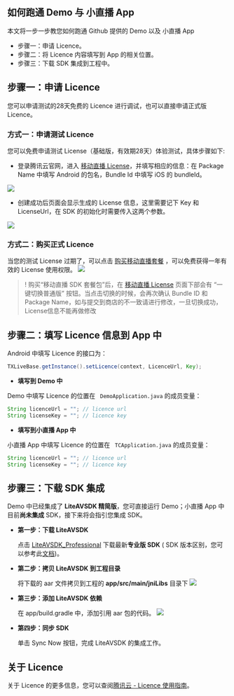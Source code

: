 ## 如何跑通 Demo 与 小直播 App

本文将一步一步教您如何跑通 Github 提供的 Demo 以及 小直播 App

- 步骤一：申请 Licence。
- 步骤二：将 Licence 内容填写到 App 的相关位置。
- 步骤三：下载 SDK 集成到工程中。

## 步骤一：申请 Licence

您可以申请测试的28天免费的 Licence 进行调试，也可以直接申请正式版 Licence。

### 方式一：申请测试 Licence

您可以免费申请测试 License（基础版，有效期28天）体验测试，具体步骤如下:
- 登录腾讯云官网，进入 [移动直播 License](https://console.cloud.tencent.com/live/license)，并填写相应的信息：在 Package Name 中填写 Android 的包名，Bundle Id 中填写 iOS 的 bundleId。

![](https://main.qcloudimg.com/raw/edd99f145276ad5250f0ca5d0f5d4980.png)

- 创建成功后页面会显示生成的 License 信息，这里需要记下 Key 和 LicenseUrl，在 SDK 的初始化时需要传入这两个参数。

![](https://main.qcloudimg.com/raw/ce722e4038a86b85d96b2cb9f5a058e8.png)

### 方式二：购买正式 Licence

当您的测试 License 过期了，可以点击 [购买移动直播套餐](https://buy.cloud.tencent.com/mobilelive) ，可以免费获得一年有效的 License 使用权限。
![](https://main.qcloudimg.com/raw/52004efac93e7e6c8f446e53830816a3.png)

> ! 购买“移动直播 SDK 套餐包”后，在 [移动直播 License](https://console.cloud.tencent.com/live/license) 页面下部会有 “一键切换普通版” 按钮。当点击切换的时候，会再次确认 Bundle ID 和 Package Name，如与提交到商店的不一致请进行修改，一旦切换成功，License信息不能再做修改

## 步骤二：填写 Licence 信息到 App 中

Android 中填写 Licence 的接口为：

```java
TXLiveBase.getInstance().setLicence(context, LicenceUrl, Key);
```

- **填写到 Demo 中**

Demo 中填写 Licence 的位置在 ` DemoApplication.java` 的成员变量：

```java
String licenceUrl = ""; // licence url
String licenseKey = ""; // licence key
```

- **填写到小直播 App 中**

小直播 App 中填写 Licence 的位置在 ` TCApplication.java` 的成员变量：

```java
String licenceUrl = ""; // licence url
String licenseKey = ""; // licence key
```

## 步骤三：下载 SDK 集成

Demo 中已经集成了 **LiteAVSDK 精简版**，您可直接运行 Demo；小直播 App 中目前**尚未集成** SDK，接下来将会指引您集成 SDK。

- **第一步：下载 LiteAVSDK**

  点击 [LiteAVSDK_Professional](http://liteavsdk-1252463788.cosgz.myqcloud.com/6.4/LiteAVSDK_Professional_6.4.7328.aar) 下载最新**专业版 SDK** ( SDK 版本区别，您可以参考此[文档](<https://github.com/tencentyun/MLVBSDK/blob/master/SDK%E4%B8%8B%E8%BD%BD.md>))。
  
- **第二步：拷贝 LiteAVSDK 到工程目录**

  将下载的 aar 文件拷贝到工程的 **app/src/main/jniLibs** 目录下
  ![](https://main.qcloudimg.com/raw/8a46839bb91b13227b58860b05765016.png)
  
- **第三步：添加 LiteAVSDK 依赖**

  在 app/build.gradle 中，添加引用 aar 包的代码。
  ![](https://main.qcloudimg.com/raw/5fd063ba3854b08f783d4f788c729034.png)
  
- **第四步：同步 SDK**

  单击 Sync Now 按钮，完成 LiteAVSDK 的集成工作。

## 关于 Licence 

关于 Licence 的更多信息，您可以查阅[腾讯云 - Licence 使用指南](<https://cloud.tencent.com/document/product/454/34750>)。
